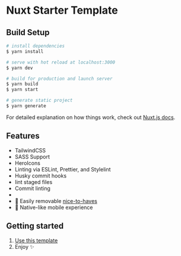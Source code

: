 # Nuxt Starter Template

## Build Setup

```bash
# install dependencies
$ yarn install

# serve with hot reload at localhost:3000
$ yarn dev

# build for production and launch server
$ yarn build
$ yarn start

# generate static project
$ yarn generate
```

For detailed explanation on how things work, check out [Nuxt.js docs](https://nuxtjs.org).


## Features

- TailwindCSS
- SASS Support
- HeroIcons
- Linting via ESLint, Prettier, and Stylelint
- Husky commit hooks
- lint staged files
- Commit linting
- 
- 🦄 Easily removable [nice-to-haves](#use-only-what-you-need)
- 📱 Native-like mobile experience

## Getting started

1. [Use this template](https://github.com/singularityconsulting/nuxt-starter-template/generate)
2. Enjoy ✨


